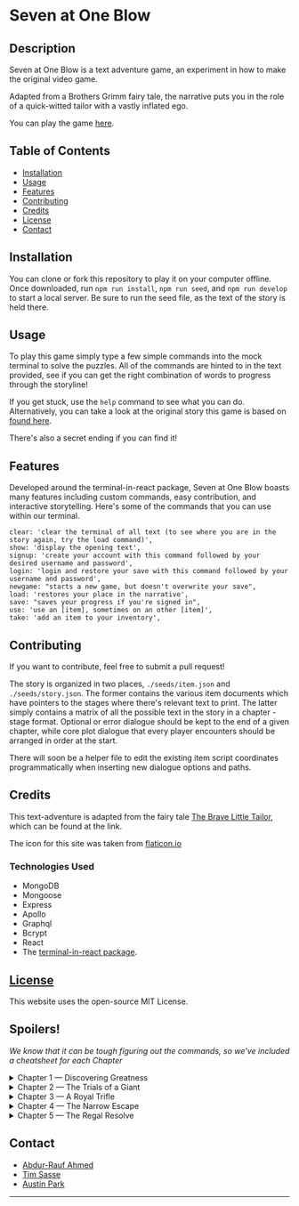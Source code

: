 # Seven at One Blow

## Description 
Seven at One Blow is a text adventure game, an experiment in how to make the original video game. 

Adapted from a Brothers Grimm fairy tale, the narrative puts you in the role of a quick-witted tailor with a vastly inflated ego.  

You can play the game [here](https://seven-at-one-blow.herokuapp.com/).

## Table of Contents

* [Installation](#installation)
* [Usage](#usage)
* [Features](#features)
* [Contributing](#contributing)
* [Credits](#credits)
* [License](#license)
* [Contact](#contact)


## Installation

You can clone or fork this repository to play it on your computer offline. Once downloaded, run `npm run install`, `npm run seed`, and `npm run develop` to start a local server. Be sure to run the seed file, as the text of the story is held there. 

## Usage 

To play this game simply type a few simple commands into the mock terminal to solve the puzzles. All of the commands are hinted to in the text provided, see if you can get the right combination of words to progress through the storyline!

If you get stuck, use the `help` command to see what you can do. Alternatively, you can take a look at the original story this game is based on [found here](https://www.gutenberg.org/files/503/503-h/503-h.htm#link2H_4_0031). 

There's also a secret ending if you can find it! 

## Features

Developed around the terminal-in-react package, Seven at One Blow boasts many features including custom commands, easy contribution, and interactive storytelling. 
Here's some of the commands that you can use within our terminal.
```
clear: 'clear the terminal of all text (to see where you are in the story again, try the load command)',
show: 'display the opening text',
signup: 'create your account with this command followed by your desired username and password',
login: 'login and restore your save with this command followed by your username and password',
newgame: "starts a new game, but doesn't overwrite your save",
load: 'restores your place in the narrative',
save: "saves your progress if you're signed in",
use: 'use an [item], sometimes on an other [item]',
take: 'add an item to your inventory',
```

## Contributing

If you want to contribute, feel free to submit a pull request! 

The story is organized in two places, `./seeds/item.json` and `./seeds/story.json`. The former contains the various item documents which have pointers to the stages where there's relevant text to print. The latter simply contains a matrix of all the possible text in the story in a chapter - stage format. Optional or error dialogue should be kept to the end of a given chapter, while core plot dialogue that every player encounters should be arranged in order at the start. 

There will soon be a helper file to edit the existing item script coordinates programmatically when inserting new dialogue options and paths. 

## Credits

This text-adventure is adapted from the fairy tale [The Brave Little Tailor](https://www.gutenberg.org/files/503/503-h/503-h.htm#link2H_4_0031), which can be found at the link. 

The icon for this site was taken from [flaticon.io](https://www.flaticon.com/free-icons/sew)

### Technologies Used

* MongoDB
* Mongoose
* Express
* Apollo
* Graphql
* Bcrypt
* React
* The [terminal-in-react package](https://www.npmjs.com/package/terminal-in-react).

## [License](./LICENSE)
This website uses the open-source MIT License.

## Spoilers!
*We know that it can be tough figuring out the commands, so we've included a cheatsheet for each Chapter*

<details><summary>Chapter 1 — Discovering Greatness</summary>take jam, use needle on cloth, use cloth on flies, use needle on cloth, take cheese, take bird</details>
<details><summary>Chapter 2 — The Trials of a Giant</summary>use belt, use cheese, use bird, use floor</details>
<details><summary>Chapter 3 — A Royal Trifle</summary>take bones, use bones on giant, use bones on giant, use bones on giant, use bones on giant, use sword on giant</details>
<details><summary>Chapter 4 — The Narrow Escape</summary>use tree, use rope</details>
<details><summary>Chapter 5 — The Regal Resolve</summary></details>

## Contact
* [Abdur-Rauf Ahmed](https://github.com/Corasinth/)
* [Tim Sasse](https://github.com/timcs1274/)
* [Austin Park](https://github.com/apark0819/)

--- 